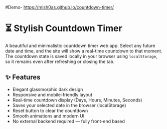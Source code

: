 #Demo- https://mish0as.github.io/countdown-timer/
# ⏳ Stylish Countdown Timer

A beautiful and minimalistic countdown timer web app. Select any future date and time, and the site will show a real-time countdown to that moment. The countdown state is saved locally in your browser using `localStorage`, so it remains even after refreshing or closing the tab.

## ✨ Features

- Elegant glassmorphic dark design
- Responsive and mobile-friendly layout
- Real-time countdown display (Days, Hours, Minutes, Seconds)
- Saves your selected date in the browser (localStorage)
- Reset button to clear the countdown
- Smooth animations and modern UI
- No external backend required — fully front-end based
